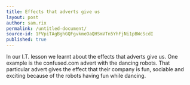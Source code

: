 ```yaml
---
title: Effects that adverts give us
layout: post
author: sam.rix
permalink: /untitled-document/
source-id: 1FVpiTAgBghGQFgvkmeOaQHSmVTn5YhFjNi1pBWcScdI
published: true
---
```

In our I.T. lesson we learnt about the effects that adverts give us. One example is the confused.com advert with the dancing robots. That particular advert gives the effect that their company is fun, sociable and exciting because of the robots having fun while dancing.

